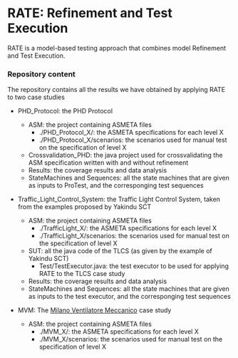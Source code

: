 # RATE: Refinement and Test Execution 

RATE is a model-based testing approach that combines model Refinement and Test Execution.

### Repository content

The repository contains all the results we have obtained by applying RATE to two case studies

* PHD_Protocol: the PHD Protocol
  * ASM: the project containing ASMETA files
	* ./PHD_Protocol_X/: the ASMETA specifications for each level X
	* ./PHD_Protocol_X/scenarios: the scenarios used for manual test on the specification of level X
  * Crossvalidation_PHD: the java project used for crossvalidating the ASM specification written with and without refinement
  * Results: the coverage results and data analysis
  * StateMachines and Sequences: all the state machines that are given as inputs to ProTest, and the corresponging test sequences   

* Traffic_Light_Control_System: the Traffic Light Control System, taken from the examples proposed by Yakindu SCT 
  * ASM: the project containing ASMETA files
	* ./TrafficLight_X/: the ASMETA specifications for each level X
	* ./TrafficLight_X/scenarios: the scenarios used for manual test on the specification of level X
  * SUT: all the java code of the TLCS (as given by the example of Yakindu SCT)
	* Test/TestExecutor.java: the test executor to be used for applying RATE to the TLCS case study
  * Results: the coverage results and data analysis
  * StateMachines and Sequences: all the state machines that are given as inputs to the test executor, and the corresponging test sequences 

* MVM: The [Milano Ventilatore Meccanico](http://mvm.care/it/home-it/) case study 
  * ASM: the project containing ASMETA files
	* ./MVM_X/: the ASMETA specifications for each level X
	* ./MVM_X/scenarios: the scenarios used for manual test on the specification of level X